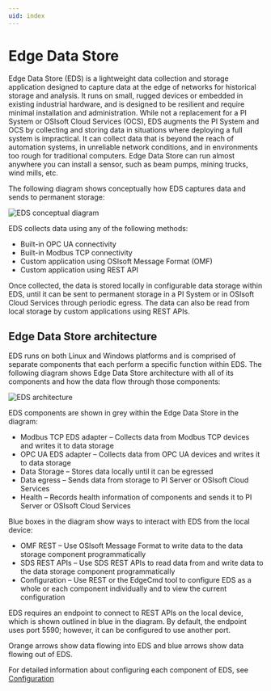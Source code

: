 ```yaml
---
uid: index
---
```


# Edge Data Store

Edge Data Store (EDS) is a lightweight data collection and storage application designed to capture data at the edge of networks for historical storage and analysis. It runs on small, rugged devices or embedded in existing industrial hardware, and is designed to be resilient and require minimal installation and administration. While not a replacement for a PI System or OSIsoft Cloud Services (OCS), EDS augments the PI System and OCS by collecting and storing data in situations where deploying a full system is impractical. It can collect data that is beyond the reach of automation systems, in unreliable network conditions, and in environments too rough for traditional computers. Edge Data Store can run almost anywhere you can install a sensor, such as beam pumps, mining trucks, wind mills, etc.

The following diagram shows conceptually how EDS captures data and sends to permanent storage:

![EDS conceptual diagram](https://osisoft.github.io/Edge-Data-Store-Docs/V1/images/EDSConceptualDiag.jpg "EDS conecptual diagram")

EDS collects data using any of the following methods:

* Built-in OPC UA connectivity
* Built-in Modbus TCP connectivity
* Custom application using OSIsoft Message Format (OMF) 
* Custom application using REST API

Once collected, the data is stored locally in configurable data storage within EDS, until it can be sent to permanent storage in a PI System or in OSIsoft Cloud Services through periodic egress. The data can also be read from local storage by custom applications using REST APIs.

## Edge Data Store architecture
EDS runs on both Linux and Windows platforms and is comprised of separate components that each perform a specific function within EDS. The following diagram shows Edge Data Store architecture with all of its components and how the data flow through those components:

![EDS architecture](https://osisoft.github.io/Edge-Data-Store-Docs/V1/images/EDSArchitecturalDiag.jpg "EDS architecture")

EDS components are shown in grey within the Edge Data Store in the diagram:

* Modbus TCP EDS adapter – Collects data from Modbus TCP devices and writes it to data storage
* OPC UA EDS adapter – Collects data from OPC UA devices and writes it to data storage
* Data Storage – Stores data locally until it can be egressed
* Data egress – Sends data from storage to PI Server or OSIsoft Cloud Services
* Health – Records health information of components and sends it to PI Server or OSIsoft Cloud Services

Blue boxes in the diagram show ways to interact with EDS from the local device:

* OMF REST – Use OSIsoft Message Format to write data to the data storage component programmatically
* SDS REST APIs – Use SDS REST APIs to read data from and write data to the data storage component programmatically
* Configuration – Use REST or the EdgeCmd tool to configure EDS as a whole or each component individually and to view the current configuration

EDS requires an endpoint to connect to REST APIs on the local device, which is shown outlined in blue in the diagram. By default, the endpoint uses port 5590; however, it can be configured to use another port. 

Orange arrows show data flowing into EDS and blue arrows show data flowing out of EDS. 

For detailed information about configuring each component of EDS, see [Configuration](xref:Configuration1-0)



<!--
# OSIsoft Edge Data Store

=======

- [Overview](xref:EdgeDataStoreOverview1-0)
  - [Design considerations](xref:scalePerformance1-0)
  - [Security](xref:security1-0)
- [Quick start guides](xref:QuickStartGuides1-0)
  - [OPC UA EDS adapter quick start](xref:opcUaQuickStart1-0)
  - [Modbus TCP adapter quick start](xref:modbusQuickStart1-0)
  - [OMF quick start](xref:omfQuickStart1-0)
  - [OCS egress quick start](xref:ocsEgressQuickStart1-0)
  - [PI egress quick start](xref:piEgressQuickStart1-0)
  - [SDS Read/Write quick start](xref:sdsQuickStart1-0)
  - [Command line quick start - Linux](xref:commandLineLinuxQuickStart1-0)
  - [Command line quick start - Windows](xref:commandLineWindowsQuickStart1-0)
- [Installation](xref:installationOverview1-0)
  - [System requirements](xref:SystemRequirements1-0)
    - [Linux and Windows platform differences](xref:linuxWindows1-0)
  - [Install Edge Data Store](xref:InstallEdgeDataStore1-0)
    - [Docker](xref:edgeDocker1-0)
  - [Verify installation](xref:VerifyInstallation1-0)
  - [Uninstall Edge Data Store](xref:UninstallEdgeDataStore1-0)
- [Configuration](xref:Configuration1-0)
  - [Configuration tools](xref:ConfigurationTools1-0)
  - [System configuration](xref:SystemConfiguration1-0)
    - [System components configuration](xref:SystemComponentsConfiguration1-0)
    - [System port configuration](xref:SystemPortConfiguration1-0)
    - [Edge Data Store configuration](xref:EdgeDataStoreConfiguration1-0)
  - [Data ingress configuration](xref:EDSDataIngress1-0)
    - [OPC UA EDS adapter](xref:opcUaOverview1-0)
      - [Supported features](xref:SupportedFeaturesOPCUA1-0)
      - [Principles of operation](xref:PrinciplesOfOperationOPCUA1-0)
      - [Data source configuration](xref:OPCUADataSourceConfiguration1-0)
      - [Data selection configuration](xref:OPCUADataSelectionConfiguration1-0)
      - [Adapter security](xref:OPCUAAdapterSecurityConfiguration1-0)
    - [Modbus TCP EDS adapter](xref:modbusOverview1-0)
      - [Supported features](xref:SupportedFeaturesModbus1-0)
      - [Principles of operation](xref:PrinciplesOfOperationModbus1-0)
      - [Data source configuration](xref:ModbusTCPDataSourceConfiguration1-0)
      - [Data selection configuration](xref:ModbusTCPDataSelectionConfiguration1-0)
    - [OSIsoft Message Format (OMF)](xref:omfOverview1-0)
  - [Storage](xref:storage1-0)
    - [Storage runtime configuration](xref:storageruntime1-0)
  - [Data egress configuration](xref:egress1-0)
    - [Prepare egress destinations](xref:PrepareEgressDestinations1-0)
    - [Egress execution details](xref:EgressExecutionDetails1-0)
  - [Diagnostics configuration](xref:EdgeDataStoreDiagnostics1-0)
  - [Health endpoints configuration](xref:HealthEndpointsConfiguration1-0)
  - [Logging configuration](xref:LoggingConfig1-0)
- [Administration](xref:EdgeDataStoreAdministration1-0)
  - [Retrieve product version information](xref:RetrieveProductVersionInformation1-0)
  - [Reset Edge Data Store](xref:ResetEdgeDataStore1-0)
  - [Reset the Storage component](xref:ResetTheStorageComponent1-0)
  - [Stop and start an EDS adapter](xref:StopAndStartAnEDSAdapter1-0)
- [Troubleshoot Edge Data Store](xref:troubleShooting1-0)
  - [Disaster recovery](xref:disasterRecovery1-0)
- [Reference](xref:Reference1-0)
  - [Sequential Data Store (SDS)](xref:sdsOverview1-0)
    - [Types](xref:sdsTypes1-0)
    - [Streams](xref:sdsStreams1-0)
    - [Stream views](xref:sdsStreamViews1-0)
    - [Indexes](xref:sdsIndexes1-0)
    - [Writing data](xref:sdsWritingData1-0)
      - [API calls for writing data](xref:sdsWritingDataApi1-0)
    - [Reading Data](xref:sdsReadingData1-0)
      - [API calls for reading data](xref:sdsReadingDataApi1-0)
      - [Filter expressions](xref:sdsFilterExpressions1-0)
      - [Table format](xref:sdsTableFormat1-0)
    - [Units of measure](xref:unitsOfMeasure1-0)
    - [Compression](xref:sdsCompression1-0)
    - [Searching](xref:sdsSearching1-0)
  - [EdgeCmd commands](xref:EdgecmdCommands1-0)
  - [Release notes](xref:releaseNotes1-0)
  - [Technical support and feedback](xref:Feedback1-0)
-->
